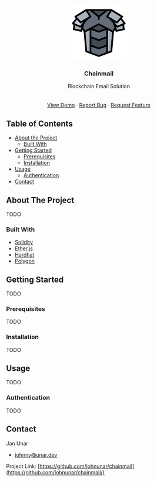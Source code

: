 <!-- PROJECT LOGO -->
<br />
<p align="center">
  <a href="https://chainmail.tech/">
    <img src="./client/public/armor250.png" alt="Logo" width="150">
  </a>

<h3 align="center">Chainmail</h3>

  <p align="center">
  Blockchain Email Solution
    <br />
    <!--<a href="https://praggregator.herokuapp.com/swagger/"><strong>Explore the docs »</strong></a>-->
    <br />
    <br />
    <a href="https://chainmail.tech/">View Demo</a>
    ·
    <a href="https://github.com/johnunar/chainmail/issues">Report Bug</a>
    ·
    <a href="https://github.com/johnunar/chainmail/issues">Request Feature</a>
  </p>
</p>



<!-- TABLE OF CONTENTS -->

## Table of Contents

* [About the Project](#about-the-project)
    * [Built With](#built-with)
* [Getting Started](#getting-started)
    * [Prerequisites](#prerequisites)
    * [Installation](#installation)
* [Usage](#usage)
    * [Authentication](#authentication)
* [Contact](#contact)

<!-- ABOUT THE PROJECT -->

## About The Project

TODO

### Built With

* [Solidity](https://docs.soliditylang.org/)
* [Ether.js](https://docs.ethers.io/v5/)
* [Hardhat](https://hardhat.org/)
* [Polygon](https://polygon.technology/)

## Getting Started

TODO

### Prerequisites

TODO

### Installation

TODO

<!-- USAGE -->

## Usage

TODO

### Authentication

TODO

<!-- CONTACT -->

## Contact

Jan Unar

* [johnny@unar.dev](mailto:johnny@unar.dev)

Project Link: [https://github.com/johnunar/chainmail](https://github.com/johnunar/chainmail/)